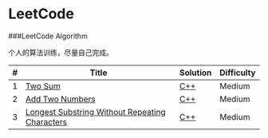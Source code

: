 LeetCode
========

###LeetCode Algorithm

个人的算法训练，尽量自己完成。

| # | Title | Solution | Difficulty |
|---| ----- | -------- | ---------- |
|1|[Two Sum](https://oj.leetcode.com/problems/two-sum/)| [C++](./algorithm/TwoSum/TwoSum.cpp)|Medium|
|2|[Add Two Numbers](https://leetcode.com/problems/add-two-numbers/)| [C++](./algorithm/AddTwoNumbers/AddTwoNumbers.cpp)|Medium|
|3|[Longest Substring Without Repeating Characters](https://leetcode.com/problems/longest-substring-without-repeating-characters/)| [C++](./algorithm/LongestSubstringWithoutRepeatingCharacters/LongestSubstringWithoutRepeatingCharacters.cpp)|Medium|
